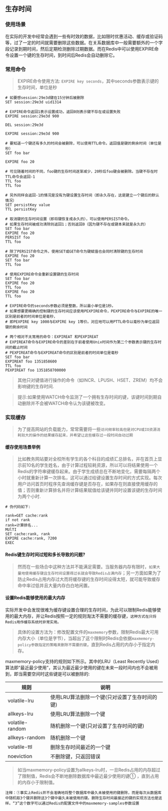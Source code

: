 ## 生存时间

### 使用场景

在实际的开发中经常会遇到一些有时效的数据，比如限时优惠活动、缓存或验证码等，过了一定的时间就需要删除这些数据。在关系数据库中一般需要额外的一个字段记录到期时间，然后定期检测删除过期数据。而在Redis中可以使用EXPIRE命令设置一个键的生存时间，到时间后Redis会自动删除它。

### 常用命令

>EXPIRE命令使用方法: `EXPIRE key seconds`，其中seconds参数表示键的生存时间，单位是秒

```shell
# 如要想session:29e3d键在15分钟后被删除
SET session:29e3d uid1314

# EXPIRE命令返回1表示设置成功，返回0则表示键不存在或设置失败
EXPIRE session:29e3d 900

DEL session:29e3d

EXPIRE session:29e3d 900

# 要知道一个键还有多久的时间会被删除，可以使用TTL命令。返回值是键的剩余时间（单位是秒）
SET foo bar

EXPIRE foo 20

# 可见随着时间的不同，foo键的生存时间逐渐减少，20秒后foo键会被删除。当键不存在时TTL命令会返回-1
TTL foo
TTL foo

# 另外同样会返回-1的情况是没有为键设置生存时间（即永久存在，这是建立一个键后的默认情况）
SET persistKey value
TTL persistKey

# 取消键的生存时间设置（即将键恢复成永久的），可以使用PERSIST命令。
# 如果生存时间被成功清除则返回1；否则返回0（因为键不存在或键本来就是永久的）
SET foo bar
EXPIRE foo 20
PERSIST foo
TTL foo

# 除了PERSIST命令之外，使用SET或GET命令为键赋值也会同时清除键的生存时间
EXPIRE foo 20
SET foo bar
TTL foo

# 使用EXPIRE命令会重新设置键的生存时间
SET foo bar
EXPIRE foo 20
TTL foo
EXPIRE foo 20
TTL foo

# EXPIRE命令的seconds参数必须是整数，所以最小单位是1秒。
# 如果想要更精确的控制键的生存时间应该使用PEXPIRE命令，PEXPIRE命令与EXPIRE的唯一区别是前者的时间单位是毫秒，
# 即PEXPIRE key 1000与EXPIRE key 1等价。对应地可以用PTTL命令以毫秒为单位返回键的剩余时间

# 两个相对不太常用的命令：EXPIREAT 和PEXPIREAT
# EXPIREAT命令与EXPIRE命令的差别在于前者使用Unix时间作为第二个参数表示键的生存时间的截止时间
# PEXPIREAT命令与EXPIREAT命令的区别是前者的时间单位是毫秒
SET foo bar
EXPIREAT foo 1351858600
TTL foo
PEXPIREAT foo 1351858700000
```

>其他只对键值进行操作的命令（如INCR、LPUSH、HSET、ZREM）均不会影响键的生存时间.

>提示:如果使用WATCH命令监测了一个拥有生存时间的键，该键时间到期自动删除并不会被WATCH命令认为该键被改变。

### 实现缓存

>为了提高网站的负载能力，常常需要将一些`访问频率较高但是对CPU或IO资源消耗较大的操作的结果缓存起来，并希望让这些缓存过一段时间自动过期`

#### 缓存使用场景举例

>比如教务网站要对全校所有学生的各个科目的成绩汇总排名，并在首页上显示前10名的学生姓名，由于计算过程较耗资源，所以可以将结果使用一个Redis的字符串键缓存起来。由于学生成绩总在不断地变化，需要每隔两个小时就重新计算一次排名，这可以通过给键设置生存时间的方式实现。每次用户访问首页时程序先查询缓存键是否存在，如果存在则直接使用缓存的值；否则重新计算排名并将计算结果赋值给该键并同时设置该键的生存时间为两个小时.

```shell
# 伪代码如下:

rank=GET cache:rank
if not rank
rank=计算排名...
MUlTI
SET cache:rank, rank
EXPIRE cache:rank, 7200
EXEC
```

#### Redis键生存时间过短和多长导致的问题?

>然而在一些场合中这种方法并不能满足需要。当服务器内存有限时，`如果大量地使用缓存键且生存时间设置得过长就会导致Redis占满内存`；另一方面如果为了防止Redis占用内存过大而将缓存键的生存时间设得太短，就可能导致缓存命中率过低并且大量内存白白地闲置。

#### 设置Redis能够使用的最大内存

实际开发中会发现很难为缓存键设置合理的生存时间，为此可以限制Redis能够使用的最大内存，并让Redis按照一定的规则淘汰不需要的缓存键，`这种方式在只将Redis用作缓存系统时非常实用。`

>具体的设置方法为：修改配置文件的`maxmemory`参数，限制Redis最大可用内存大小（单位是字节），当超出了这个限制时Redis会依据`maxmemory-policy参数指定的策略来删除不需要的键`，直到Redis占用的内存小于指定内存。

maxmemory-policy支持的规则如下所示。其中的LRU（Least Recently Used）算法即“最近最少使用”，其认为最近最少使用的键在未来一段时间内也不会被用到，即当需要空间时这些键是可以被删除的:

<table>
<thead>
    <tr>
       <th>规则</th>
       <th>说明</th>
    </tr>
</thead>
<tbody>
    <tr>
       <td>volatile-lru</td>
       <td>使用LRU算法删除一个键(只对设置了生存时间的键)</td>
    </tr>
    <tr>
       <td>allkeys-lru</td>
       <td>使用LRU算法删除一个键</td>
    </tr>
    <tr>
       <td>volatile-random</td>
       <td>随机删除一个键(只对设置了生存时间的键)</td>
    </tr>
    <tr>
       <td>allkeys-random</td>
       <td>随机删除一个键</td>
    </tr>
    <tr>
       <td>volatile-ttl</td>
       <td>删除生存时间最近的一个键</td>
    </tr>
    <tr>
       <td>noeviction</td>
       <td>不删除键，只返回错误</td>
    </tr>
</tbody>
</table>

>如当maxmemory-policy设置为allkeys-lru时，一旦Redis占用的内存超过了限制值，Redis会不断地删除数据库中最近最少使用的键① ，直到占用的内存小于限制值。

    注释：①事实上Redis并不会准确地将整个数据库中最久未被使用的键删除，而是每次从数据库中随机取3个键并删除这3个键中最久未被使用的键。删除生存时间最接近的键的实现方法也是这样。“3”这个数字可以通过Redis的配置文件中的maxmemory-samples参数设置